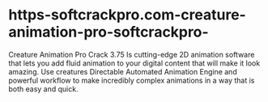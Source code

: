 # https-softcrackpro.com-creature-animation-pro-softcrackpro-
Creature Animation Pro Crack 3.75  Is cutting-edge 2D animation software that lets you add fluid animation to your digital content that will make it look amazing. Use creatures Directable Automated Animation Engine and powerful workflow to make incredibly complex animations in a way that is both easy and quick. 
